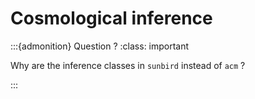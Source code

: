 # Cosmological inference

:::{admonition} Question ?
:class: important

Why are the inference classes in `sunbird` instead of `acm` ?

:::
